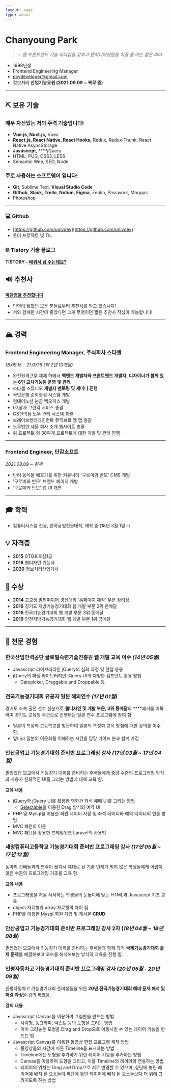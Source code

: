 ```yaml
---
layout: page
type: about
---
```

# Chanyoung Park
> 💡 *웹 프론트엔드 기술 리더십을 갖추고 엔지니어링팀을 이끌 줄 아는 젊은 리더*

- 1998년생
- Frontend Engineering Manager
- [pcydeveloper@gmail.com](mailto:pcydeveloper@gmail.com)
- 정보처리 **산업기능요원 (2021.09.09 ~ 복무 중)**

---
## ⛏️ 보유 기술
### 매우 자신있는 저의 주력 기술입니다!
- **Vue.js, Nuxt.js,** Vuex
- **React.js, React Native, React Hooks,** Redux, Redux-Thunk, React Native AsyncStorage
- **Javascript**, ****jQuery
- HTML, PUG, CSS3, LESS
- Semantic Web, SEO, Node

### 주로 사용하는 소프트웨어 입니다!

- **Git**, Sublime Text, **Visual Studio Code**
- **Github**, **Slack**, **Trello**, **Notion**, **Figma**, Zeplin, Passwork, Moqups
- Photoshop

---
### 💻 Github
- [https://github.com/univdev](https://github.com/univdev)
- 토이 프로젝트 및 TIL

### 🌐 Tistory 기술 블로그
**TISTORY - [배워서 남 주는데요?](https://univdev.tistory.com)**
## 🔊 추천사
**[박찬영을 추천합니다](https://github.com/univdev/recommends)**
- 인연이 닿았던 모든 분들로부터 추천사를 받고 있습니다!
- 저와 함께한 시간이 좋았다면 그게 무엇이던 짧은 추천사 작성이 가능합니다!

---
## 🏔 경력
### Frontend Engineering Manager, 주식회사 스타셸
*18.09.15 - 21.07.16 (약 2년 10개월)*
- 완전원격근무 체제 하에서 **백엔드 개발자와 프론트엔드 개발자, 디자이너가 함께 있는 6인 교차기능팀 운영** **및 관리**
- 스타셸 스튜디오 **개발자 멘토링 및 세미나 진행**
- 국민은행 순회점검 시스템 개발
- 현대이노션 눈금 백오피스 개발
- LG상사 그린긱 서비스 총괄
- GS편의점 노무 관리 시스템 총괄
- 브레이브엔터테인먼트 뮤직브로 웹 앱 총괄
- 노무법인 세울 회사 소개 웹사이트 총괄
- 위 프로젝트 외 30여개 프로젝트에 대한 개발 및 관리 진행

---
### Frontend Engineer, 단감소프트
*2021.08.09 ~ 현재*
- 반려 동식물 애호가를 위한 커뮤니티 '구르미와 반모' CMS 개발
- '구르미와 반모' 브랜드 페이지 개발
- ‘구르미와 반모’ 앱 UI 개편

---
## 🎓 학력
- 컴퓨터시스템 전공, 인하공업전문대학, 재학 중 (18년 3월 1일 -)

## 💡 자격증
- **2015** GTQ포토샵1급
- **2016** 웹디자인 기능사
- **2020** 정보처리산업기사

## 🥇 수상
- **2014** 고교생 멀티미디어 경진대회 '홈페이지 제작' 부문 장려상
- **2016** 경기도 지방기능경기대회 웹 개발 부문 2위 은메달
- **2016** 전국기능경기대회 웹 개발 부문 3위 동메달
- **2019** 인천지방기능경기대회 웹 개발 부문 1위 금메달

---
## 📄 전문 경험
### **한국산업인력공단 글로벌숙련기술진흥원 웹 개발 교육 이수 *(14년 05월)***
- Javascript 라이브러리인 jQuery의 심화 과정 및 현업 응용
- jQuery의 파생 라이브러리인 jQuery UI의 다양한 컴포넌트 활용 방법
    - Datepicker, Draggable and Droppable 등

### **전국기능경기대회 유공자 일본 해외연수 *(17년 01월)***
경기도 소속 출전 선수 신분으로 **웹디자인 및 개발 부문, 3위 동메달**의 ****쾌거를 이룩하여 경기도 교육청 주관으로 진행하는 일본 연수 프로그램에 참여 함.
- 일본의 특성화 고등학교를 방문하여 일본의 특성화 교육 방침에 대한 강의를 이수함.
- 옆나라 일본의 이문화를 이해하는 시간을 담당 가이드 분과 함께 가짐

### **안산공업고 기능경기대회 준비반 프로그래밍 강사 *(17년 03월 ~ 17년 04월)***
졸업했던 모교에서 기능경기 대회를 준비하는 후배들에게 중급 수준의 프로그래밍 방식과 사용자 친화적인 UI를 그리는 방법에 대해 교육 함.

**교육 내용**
- jQuery와 jQuery UI를 활용한 영화관 좌석 예매 UI를 그리는 방법
    - [Selectable](https://jqueryui.com/selectable/)을 이용한 Drag 방식의 예약 UI
- PHP 및 Mysql을 이용한 회원 데이터 저장 및 좌석 데이터와 예약 데이터의 연동 방법
- MVC 패턴의 이론
- MVC 패턴을 활용한 프레임워크 Laravel의 사용법

### **세명컴퓨터고등학교 기능경기대회 준비반 프로그래밍 강사 *(17년 05월 ~ 17년 12월)***
동아리 선배들과의 연락이 끊겨서 제대로 된 기술 인계가 되지 않은 학생들에게 어렵지 않은 수준의 프로그래밍 기초를 교육 함.

**교육 내용**
- 프로그래밍을 처음 시작하는 학생들의 눈높이에 맞는 HTML과 Javascript 기초 교육
- object 자료형과 array 자료형의 차이 점
- PHP를 이용한 Mysql 회원 가입 및 게시물 **CRUD**

### 안산공업고 기능경기대회 **준비반 프로그래밍 강사 2차** (*18년 04월 ~ 18년 08월*)
졸업했던 모교에서 기능경기 대회를 준비하는 후배들과 함께 과거 **국제기능경기대회 출제 문제**를 해결해보고 코드를 해석해보는 방식의 교육을 진행 함.

### 인평자동차고 기능경기대회 **준비반 프로그래밍 강사** (*20년 05월 - 20년 09월)*
인평자동차고 기능경기대회 준비생들을 위한 **20년 전국기능경기대회 예비 문제 해석 및 해결 과정**을 강의 하였음.

**강의 내용**
- Javascript Canvas를 이용하여 그림판을 만드는 방법
    - 사각형, 동그라미, 텍스트 등의 도형을 그리는 방법
    - 이미 그려놓은 도형을 Drag and Drop으로 이동시킬 수 있는 레이어 기능을 만드는 법
- Javascript Canvas를 이용한 동영상 편집 프로그램 제작 방법
    - 동영상을의 시간에 따른 Timeline을 표시하는 방법
    - Timeline에는 도형을 추가하기 위한 레이어 기능을 추가하는 방법
    - Canvas를 이용하여 도형을 그리고, 이를 Timeline의 레이어와 연동하는 방법
    - 레이어의 위치는 Drag and Drop으로 서로 변경할 수 있으며, 상단에 놓인 레이어에 배치 된 요소들이 하단에 놓인 레이어에 배치 된 요소들보다 더 위에 그려지도록 하는 방법
